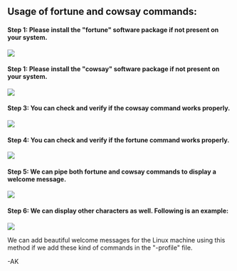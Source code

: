 <!-- Author: Aman Kumar -->
<!-- Created Date: 07-Aug-2025 -->

## Usage of fortune and cowsay commands:

#### Step 1: Please install the "fortune" software package if not present on your system.
![](https://github.com/amancs1422/Practice_Shell_Scripting/blob/a513073d7749af66fb363da3aa10b8ee58c567f1/Images/Fortune_Cowsay1.jpg)
#### Step 1: Please install the "cowsay" software package if not present on your system.
![](https://github.com/amancs1422/Practice_Shell_Scripting/blob/a513073d7749af66fb363da3aa10b8ee58c567f1/Images/Fortune_Cowsay2.jpg)
#### Step 3: You can check and verify if the cowsay command works properly.
![](https://github.com/amancs1422/Practice_Shell_Scripting/blob/a513073d7749af66fb363da3aa10b8ee58c567f1/Images/Fortune_Cowsay3.jpg)
#### Step 4: You can check and verify if the fortune command works properly.
![](https://github.com/amancs1422/Practice_Shell_Scripting/blob/a513073d7749af66fb363da3aa10b8ee58c567f1/Images/Fortune_Cowsay4.jpg)
#### Step 5: We can pipe both fortune and cowsay commands to display a welcome message.
![](https://github.com/amancs1422/Practice_Shell_Scripting/blob/a513073d7749af66fb363da3aa10b8ee58c567f1/Images/Fortune_Cowsay5.jpg)
#### Step 6: We can display other characters as well. Following is an example:
![](https://github.com/amancs1422/Practice_Shell_Scripting/blob/a513073d7749af66fb363da3aa10b8ee58c567f1/Images/Fortune_Cowsay6.jpg)

We can add beautiful welcome messages for the Linux machine using this method if we add these kind of commands in the "-profile" file.

-AK

<!--Refer to this link to find out what other characters can be displayed https://www.geeksforgeeks.org/linux-unix/cool-custom-welcome-messages-linux-terminal/ -->
<!---->
<!-- End of File -->